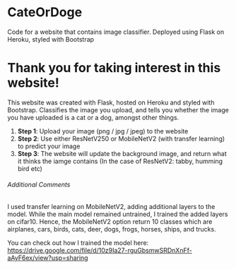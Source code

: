 # CateOrDoge
Code for a website that contains image classifier. Deployed using Flask on Heroku, styled with Bootstrap

<h1>Thank you for taking interest in this website! </h1> 

This website was created with Flask, hosted on Heroku and styled with Bootstrap. Classifies the image you upload, and tells you whether the image you have uploaded is a cat or a dog, amongst other things. 
<ol>
  <li><strong>Step 1</strong>: Upload your image (png / jpg / jpeg) to the website</li>
  <li><strong>Step 2</strong>: Use either ResNetV250 or MobileNetV2 (with transfer learning) to predict your image </li>
  <li><strong>Step 3</strong>: The website will update the background image, and return what it thinks the iamge contains (In the case of ResNetV2: tabby, humming bird etc)</li>
</ol>

<h6>Additional Comments</h6> 
I used transfer learning on MobileNetV2, adding additional layers to the model. While the main model remained untrained, I trained the added layers on cifar10. 
Hence, the MobileNetV2 option return 10 classes which are airplanes, cars, birds, cats, deer, dogs, frogs, horses, ships, and trucks. 

You can check out how I trained the model here: <br>
https://drive.google.com/file/d/10z9Ia27-rguGbsmwSRDnXnFf-aAyF6ex/view?usp=sharing 
